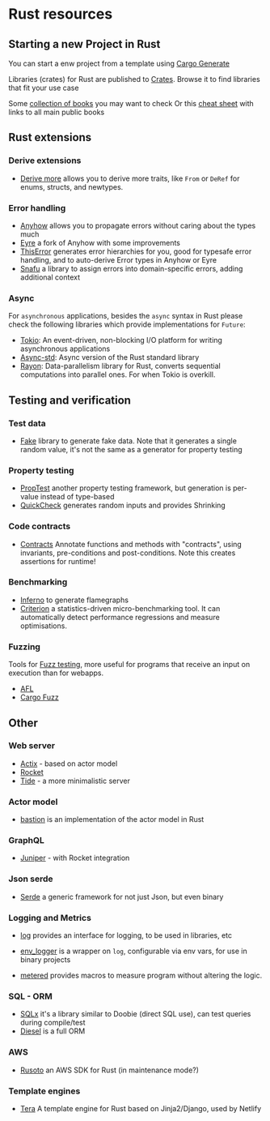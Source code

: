 # Rust resources

## Starting a new Project in Rust

You can start a enw project from a template using [Cargo Generate](https://github.com/cargo-generate/cargo-generate)

Libraries (crates) for Rust are published to [Crates](https://crates.io). Browse it to find libraries that fit your use
case

Some [collection of books](https://lborb.github.io/book/title-page.html) you may want to check Or
this [cheat sheet](https://cheats.rs) with links to all main public books

## Rust extensions

### Derive extensions

- [Derive more](https://crates.io/crates/derive_more) allows you to derive more traits, like `From` or `DeRef` for
  enums, structs, and newtypes.

### Error handling

- [Anyhow](https://github.com/dtolnay/anyhow) allows you to propagate errors without caring about the types much
- [Eyre](https://docs.rs/eyre/0.6.5/eyre/) a fork of Anyhow with some improvements
- [ThisError](https://github.com/dtolnay/thiserror) generates error hierarchies for you, good for typesafe error
  handling, and to auto-derive Error types in Anyhow or Eyre
- [Snafu](https://lib.rs/crates/snafu) a library to assign errors into domain-specific errors, adding additional context

### Async

For `asynchronous` applications, besides the `async` syntax in Rust please check the following libraries which provide
implementations for `Future`:

- [Tokio](https://crates.io/crates/tokio): An event-driven, non-blocking I/O platform for writing asynchronous
  applications
- [Async-std](https://crates.io/crates/async-std): Async version of the Rust standard library
- [Rayon](https://crates.io/crates/rayon): Data-parallelism library for Rust, converts sequential computations into
  parallel ones. For when Tokio is overkill.

## Testing and verification

### Test data

- [Fake](https://github.com/cksac/fake-rs) library to generate fake data. Note that it generates a single random value,
  it's not the same as a generator for property testing

### Property testing

- [PropTest](https://crates.io/crates/proptest) another property testing framework, but generation is per-value instead
  of type-based
- [QuickCheck](https://crates.io/crates/quickcheck) generates random inputs and provides Shrinking

### Code contracts

- [Contracts](https://gitlab.com/karroffel/contracts) Annotate functions and methods with "contracts", using invariants,
  pre-conditions and post-conditions. Note this creates assertions for runtime!

### Benchmarking

- [Inferno](https://github.com/jonhoo/inferno) to generate flamegraphs
- [Criterion](https://bheisler.github.io/criterion.rs/book/criterion_rs.html) a statistics-driven micro-benchmarking
  tool. It can automatically detect performance regressions and measure optimisations.

### Fuzzing

Tools for [Fuzz testing](https://en.wikipedia.org/wiki/Fuzzing), more useful for programs that receive an input on
execution than for webapps.

- [AFL](https://github.com/rust-fuzz/afl.rs)
- [Cargo Fuzz](https://github.com/rust-fuzz/cargo-fuzz)

## Other

### Web server

- [Actix](https://github.com/actix/actix-web) - based on actor model
- [Rocket](https://rocket.rs)
- [Tide](https://github.com/http-rs/tide) - a more minimalistic server

### Actor model

- [bastion](https://github.com/bastion-rs/bastion) is an implementation of the actor model in Rust

### GraphQL

- [Juniper](https://graphql-rust.github.io/juniper/current/) - with Rocket integration

### Json serde

- [Serde](https://serde.rs) a generic framework for not just Json, but even binary

### Logging and Metrics

- [log](https://docs.rs/log/0.4.14/log/) provides an interface for logging, to be used in libraries, etc
- [env_logger](https://crates.io/crates/env_logger) is a wrapper on `log`, configurable via env vars, for use in binary
  projects

- [metered](https://crates.io/crates/metered) provides macros to measure program without altering the logic.

### SQL - ORM

- [SQLx](https://github.com/launchbadge/sqlx) it's a library similar to Doobie (direct SQL use), can test queries during
  compile/test
- [Diesel](http://diesel.rs) is a full ORM

### AWS

- [Rusoto](https://github.com/rusoto/rusoto) an AWS SDK for Rust (in maintenance mode?)

### Template engines

- [Tera](https://github.com/Keats/tera) A template engine for Rust based on Jinja2/Django, used by Netlify

